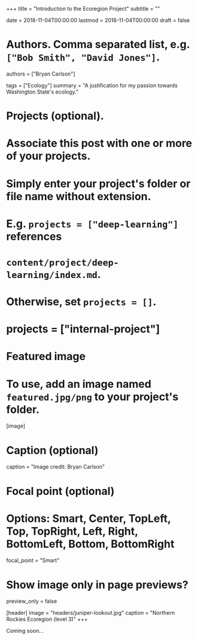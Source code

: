 +++
title = "Introduction to the Ecoregion Project"
subtitle = ""

date = 2018-11-04T00:00:00
lastmod = 2018-11-04T00:00:00
draft = false

# Authors. Comma separated list, e.g. `["Bob Smith", "David Jones"]`.
authors = ["Bryan Carlson"]

tags = ["Ecology"]
summary = "A justification for my passion towards Washington State's ecology."

# Projects (optional).
#   Associate this post with one or more of your projects.
#   Simply enter your project's folder or file name without extension.
#   E.g. `projects = ["deep-learning"]` references 
#   `content/project/deep-learning/index.md`.
#   Otherwise, set `projects = []`.
# projects = ["internal-project"]

# Featured image
# To use, add an image named `featured.jpg/png` to your project's folder. 
[image]
  # Caption (optional)
  caption = "Image credit: Bryan Carlson"

  # Focal point (optional)
  # Options: Smart, Center, TopLeft, Top, TopRight, Left, Right, BottomLeft, Bottom, BottomRight
  focal_point = "Smart"

  # Show image only in page previews?
  preview_only = false

[header]
  image = "headers/juniper-lookout.jpg"
  caption = "Northern Rockies Ecoregion (level 3)"
+++

Coming soon...
